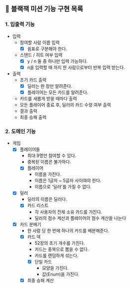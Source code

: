 ## 🚀 블랙잭 미션 기능 구현 목록

### 1. 입출력 기능
- 입력
  - 참여할 사람 이름 입력
    - [x] 쉼표로 구분해야 한다.
  - 스탠드 / 히트 여부 입력
    - [x] y / n 둘 중 하나만 입력 가능하다.
    - [x] n을 입력할 때 까지 한 사람으로부터 반복 입력 받는다.
- 출력
  - 초기 카드 출력
    - [x] 딜러는 한 장만 알려준다.
    - [x] 플레이어는 모든 카드를 알려준다.
  - 카드를 새롭게 받을 때마다 출력
  - 모든 플레이어 종료 후, 딜러의 카드 수령 여부 출력
  - 결과 출력
  - 최종 승패 출력

### 2. 도메인 기능
- 게임 
  - [x] 플레이어들
    - 최대 9명만 참여할 수 있다.
    - 중복된 이름은 불가하다.
    - [x] 플레이어
      - 이름을 가진다.
      - 이름은 1글자 ~ 5글자 사이여야 한다.
      - 이름으로 '딜러'를 가질 수 없다.
  - [x] 딜러
    - 딜러의 이름은 딜러다. 
    - [x] 카드 리스트 
      - 각 사용자의 전체 소유 카드를 가진다.
      - 딜러의 점수 계산과 플레이어의 점수 계산을 나눈다
  - [x] 카드 분배기
    - 한 사람 당 한 번에 하나의 카드를 배분해준다.
    - [x] 카드 덱
      - 52장의 초기 개수를 가진다.
      - 카드는 중복으로 뽑을 수 없다.
      - 카드를 랜덤하게 섞는다.
      - [x] 단일 카드
        - 모양을 가진다.
        - 값(Enum)을 가진다.
    - [x] 최종 승패 계산
